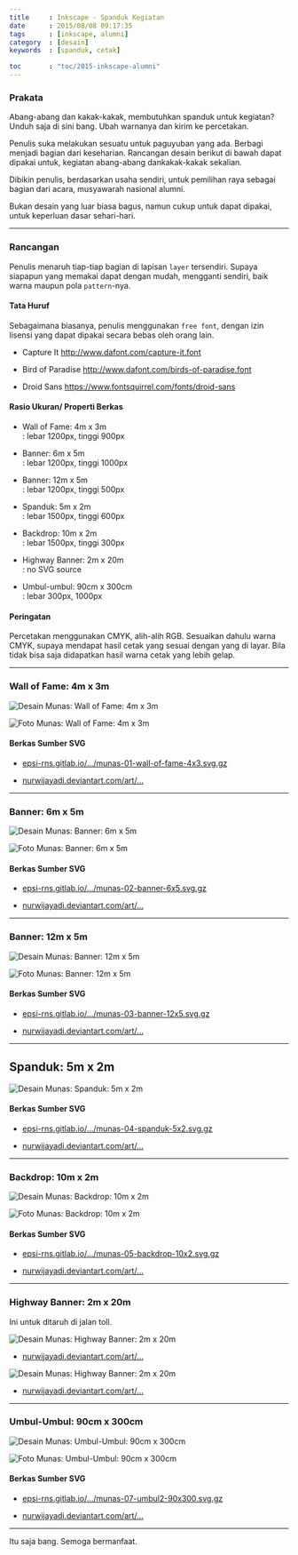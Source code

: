 ```yaml
---
title     : Inkscape - Spanduk Kegiatan
date      : 2015/08/08 09:17:35
tags      : [inkscape, alumni]
category  : [desain]
keywords  : [spanduk, cetak]

toc       : "toc/2015-inkscape-alumni"
---
```


### Prakata

Abang-abang dan kakak-kakak,
membutuhkan spanduk untuk kegiatan?
Unduh saja di sini bang.
Ubah warnanya dan kirim ke percetakan.

Penulis suka melakukan sesuatu untuk paguyuban yang ada.
Berbagi menjadi bagian dari keseharian.
Rancangan desain berikut di bawah dapat dipakai untuk,
kegiatan abang-abang dankakak-kakak sekalian.

Dibikin penulis, berdasarkan usaha sendiri,
untuk pemilihan raya sebagai bagian dari acara,
musyawarah nasional alumni.

Bukan desain yang luar biasa bagus,
namun cukup untuk dapat dipakai,
untuk keperluan dasar sehari-hari.

-- -- --

### Rancangan

Penulis menaruh tiap-tiap bagian di lapisan `layer` tersendiri.
Supaya siapapun yang memakai dapat dengan mudah,
mengganti sendiri, baik warna maupun pola `pattern`-nya.

#### Tata Huruf

Sebagaimana biasanya, penulis menggunakan `free font`,
dengan izin lisensi yang dapat dipakai secara bebas oleh orang lain.

* Capture It <http://www.dafont.com/capture-it.font>

* Bird of Paradise <http://www.dafont.com/birds-of-paradise.font>

* Droid Sans <https://www.fontsquirrel.com/fonts/droid-sans>

#### Rasio Ukuran/ Properti Berkas

* Wall of Fame: 4m x 3m <br>: lebar 1200px, tinggi 900px

* Banner: 6m x 5m <br>: lebar 1200px, tinggi 1000px

* Banner: 12m x 5m <br>: lebar 1200px, tinggi 500px

* Spanduk: 5m x 2m <br>: lebar 1500px, tinggi 600px

* Backdrop: 10m x 2m <br>: lebar 1500px, tinggi 300px

* Highway Banner: 2m x 20m <br>: no SVG source

* Umbul-umbul: 90cm x 300cm <br>: lebar 300px, 1000px

#### Peringatan

Percetakan menggunakan CMYK, alih-alih RGB.
Sesuaikan dahulu warna CMYK,
supaya mendapat hasil cetak yang sesuai dengan yang di layar.
Bila tidak bisa saja didapatkan hasil warna cetak yang lebih gelap.

-- -- --

### Wall of Fame: 4m x 3m

![Desain Munas: Wall of Fame: 4m x 3m][image-wof]

![Foto Munas: Wall of Fame: 4m x 3m][photo-wof]

#### Berkas Sumber SVG

* [epsi-rns.gitlab.io/.../munas-01-wall-of-fame-4x3.svg.gz][dotfiles-wof]

* [nurwijayadi.deviantart.com/art/...][deviant-wof]

-- -- --

### Banner: 6m x 5m

![Desain Munas: Banner: 6m x 5m][image-banner-1]

![Foto Munas: Banner: 6m x 5m][photo-banner-1]

#### Berkas Sumber SVG

* [epsi-rns.gitlab.io/.../munas-02-banner-6x5.svg.gz][dotfiles-banner-1]

* [nurwijayadi.deviantart.com/art/...][deviant-banner-1]

-- -- --

### Banner: 12m x 5m

![Desain Munas: Banner: 12m x 5m][image-banner-2]

![Foto Munas: Banner: 12m x 5m][photo-banner-2]

#### Berkas Sumber SVG

* [epsi-rns.gitlab.io/.../munas-03-banner-12x5.svg.gz][dotfiles-banner-2]

* [nurwijayadi.deviantart.com/art/...][deviant-banner-2]

-- -- --

## Spanduk: 5m x 2m

![Desain Munas: Spanduk: 5m x 2m][image-spanduk]

#### Berkas Sumber SVG

* [epsi-rns.gitlab.io/.../munas-04-spanduk-5x2.svg.gz][dotfiles-spanduk]

* [nurwijayadi.deviantart.com/art/...][deviant-spanduk]

-- -- --

### Backdrop: 10m x 2m

![Desain Munas: Backdrop: 10m x 2m][image-backdrop]

![Foto Munas: Backdrop: 10m x 2m][photo-backdrop]

#### Berkas Sumber SVG

* [epsi-rns.gitlab.io/.../munas-05-backdrop-10x2.svg.gz][dotfiles-backdrop]

* [nurwijayadi.deviantart.com/art/...][deviant-backdrop]

-- -- --

### Highway Banner: 2m x 20m

Ini untuk ditaruh di jalan toll.

![Desain Munas: Highway Banner: 2m x 20m][image-highway-1]

* [nurwijayadi.deviantart.com/art/...][deviant-highway-1]

![Desain Munas: Highway Banner: 2m x 20m][image-highway-2]

* [nurwijayadi.deviantart.com/art/...][deviant-highway-2]

-- -- --

### Umbul-Umbul: 90cm x 300cm

![Desain Munas: Umbul-Umbul: 90cm x 300cm][image-umbul2]

![Foto Munas: Umbul-Umbul: 90cm x 300cm][photo-umbul2]

#### Berkas Sumber SVG

* [epsi-rns.gitlab.io/.../munas-07-umbul2-90x300.svg.gz][dotfiles-umbul2]

* [nurwijayadi.deviantart.com/art/...][deviant-umbul2]

-- -- --

Itu saja bang.
Semoga bermanfaat.

[//]: <> ( -- -- -- links below -- -- -- )

[image-wof]:        /posts/desain/2015/08-munas/munas-01-wall-of-fame-4x3.png
[photo-wof]:        /posts/desain/2015/08-munas/munas-01-wall-of-fame-4x3-cetak.jpg
[dotfiles-wof]:     /posts/desain/2015/08-munas/munas-01-wall-of-fame-4x3.svg.gz
[deviant-wof]:      http://nurwijayadi.deviantart.com/art/Munas-Wall-of-Fame-4x3-645784790

[image-banner-1]:   /posts/desain/2015/08-munas/munas-02-banner-6x5.png
[photo-banner-1]:   /posts/desain/2015/08-munas/munas-02-banner-6x5-cetak.jpg
[dotfiles-banner-1]:/posts/desain/2015/08-munas/munas-02-banner-6x5.svg.gz
[deviant-banner-1]: http://nurwijayadi.deviantart.com/art/Munas-Banner-6x5-645785107

[image-banner-2]:   /posts/desain/2015/08-munas/munas-03-banner-12x5.png
[photo-banner-2]:   /posts/desain/2015/08-munas/munas-03-banner-12x5-cetak.jpg
[dotfiles-banner-2]:/posts/desain/2015/08-munas/munas-03-banner-12x5.svg.gz
[deviant-banner-2]: http://nurwijayadi.deviantart.com/art/Munas-Banner-12x5-645785262

[image-spanduk]:    /posts/desain/2015/08-munas/munas-04-spanduk-5x2.png
[dotfiles-spanduk]: /posts/desain/2015/08-munas/munas-04-spanduk-5x2.svg.gz
[deviant-spanduk]:  http://nurwijayadi.deviantart.com/art/Munas-Spanduk-5x2-645785418

[image-backdrop]:   /posts/desain/2015/08-munas/munas-05-backdrop-10x2.png
[photo-backdrop]:   /posts/desain/2015/08-munas/munas-05-backdrop-10x2-cetak.jpg
[dotfiles-backdrop]:/posts/desain/2015/08-munas/munas-05-backdrop-10x2.svg.gz
[deviant-backdrop]: http://nurwijayadi.deviantart.com/art/Munas-Backdrop-10x2-645785604

[image-highway-1]:  /posts/desain/2015/08-munas/munas-06-spanduk-2x20-11b.png
[deviant-highway-1]:http://nurwijayadi.deviantart.com/art/Munas-Spanduk-2x20-645785843

[image-highway-2]:  /posts/desain/2015/08-munas/munas-06-spanduk-2x20-12c.png
[deviant-highway-2]:http://nurwijayadi.deviantart.com/art/Munas-Spanduk-2x20-645785957

[image-umbul2]:     /posts/desain/2015/08-munas/munas-07-umbul2-90x300.png
[photo-umbul2]:     /posts/desain/2015/08-munas/munas-07-umbul2-90x300-cetak.jpg
[dotfiles-umbul2]:  /posts/desain/2015/08-munas/munas-07-umbul2-90x300.svg.gz
[deviant-umbul2]:   http://nurwijayadi.deviantart.com/art/Munas-Umbul-Umbul-90x300-645785733
